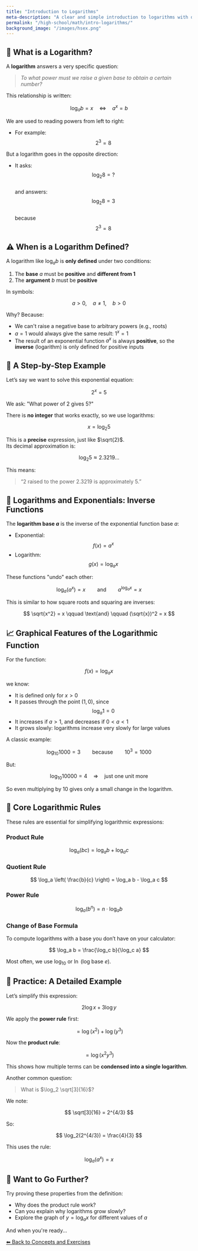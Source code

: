```yaml
---
title: "Introduction to Logarithms"
meta-description: "A clear and simple introduction to logarithms with definitions, reasoning, and detailed examples for high school students."
permalink: "/high-school/math/intro-logarithms/"
background_image: "/images/hsex.png"
---
```


<div class="content-box">

## 📘 What is a Logarithm?

A **logarithm** answers a very specific question:

> *To what power must we raise a given base to obtain a certain number?*

This relationship is written:

$$
\log_a b = x \quad \Longleftrightarrow \quad a^x = b
$$

We are used to reading powers from left to right:
- For example:  
  $$ 2^3 = 8 $$

But a logarithm goes in the opposite direction:
- It asks:  
  $$ \log_2 8 = ? $$  
  and answers:  
  $$ \log_2 8 = 3 $$  
  because $$ 2^3 = 8 $$

</div>

<div class="content-box">

## ⚠️ When is a Logarithm Defined?

A logarithm like $\log_a b$ is **only defined** under two conditions:

1. The **base** $a$ must be **positive** and **different from 1**  
2. The **argument** $b$ must be **positive**

In symbols:

$$
a > 0,\quad a \neq 1,\quad b > 0
$$

Why? Because:
- We can't raise a negative base to arbitrary powers (e.g., roots)
- $a = 1$ would always give the same result: $1^x = 1$
- The result of an exponential function $a^x$ is always **positive**, so the **inverse** (logarithm) is only defined for positive inputs

</div>

<div class="content-box">

## 🧠 A Step-by-Step Example

Let’s say we want to solve this exponential equation:

$$
2^x = 5
$$

We ask: "What power of 2 gives 5?"

There is **no integer** that works exactly, so we use logarithms:

$$
x = \log_2 5
$$

This is a **precise** expression, just like $\sqrt{2}$.  
Its decimal approximation is:

$$
\log_2 5 \approx 2.3219...
$$

This means:
> “2 raised to the power 2.3219 is approximately 5.”

</div>

<div class="content-box">

## 🔁 Logarithms and Exponentials: Inverse Functions

The **logarithm base $a$** is the inverse of the exponential function base $a$:

- Exponential:  
  $$ f(x) = a^x $$
- Logarithm:  
  $$ g(x) = \log_a x $$

These functions "undo" each other:

$$
\log_a (a^x) = x \qquad \text{and} \qquad a^{\log_a x} = x
$$

This is similar to how square roots and squaring are inverses:

$$
\sqrt{x^2} = x \qquad \text{and} \qquad (\sqrt{x})^2 = x
$$

</div>

<div class="content-box">

## 📈 Graphical Features of the Logarithmic Function

For the function:

$$
f(x) = \log_a x
$$

we know:

- It is defined only for $x > 0$
- It passes through the point $(1, 0)$, since  
  $$ \log_a 1 = 0 $$
- It increases if $a > 1$, and decreases if $0 < a < 1$
- It grows slowly: logarithms increase very slowly for large values

A classic example:

$$
\log_{10} 1000 = 3 \qquad \text{because} \qquad 10^3 = 1000
$$

But:

$$
\log_{10} 10000 = 4 \quad \Rightarrow \quad \text{just one unit more}
$$

So even multiplying by 10 gives only a small change in the logarithm.

</div>

<div class="content-box">

## 🔧 Core Logarithmic Rules

These rules are essential for simplifying logarithmic expressions:

### Product Rule

$$
\log_a (bc) = \log_a b + \log_a c
$$

### Quotient Rule

$$
\log_a \left( \frac{b}{c} \right) = \log_a b - \log_a c
$$

### Power Rule

$$
\log_a (b^n) = n \cdot \log_a b
$$

### Change of Base Formula

To compute logarithms with a base you don’t have on your calculator:

$$
\log_a b = \frac{\log_c b}{\log_c a}
$$

Most often, we use $\log_{10}$ or $\ln$ (log base $e$).

</div>

<div class="content-box">

## 📝 Practice: A Detailed Example

Let’s simplify this expression:

$$
2 \log x + 3 \log y
$$

We apply the **power rule** first:

$$
= \log(x^2) + \log(y^3)
$$

Now the **product rule**:

$$
= \log(x^2 y^3)
$$

This shows how multiple terms can be **condensed into a single logarithm**.

Another common question:

> What is $\log_2 \sqrt[3]{16}$?

We note:

$$
\sqrt[3]{16} = 2^{4/3}
$$

So:

$$
\log_2(2^{4/3}) = \frac{4}{3}
$$

This uses the rule:

$$
\log_a (a^x) = x
$$

</div>

<div class="content-box">

## 🔎 Want to Go Further?

Try proving these properties from the definition:

- Why does the product rule work?
- Can you explain why logarithms grow slowly?
- Explore the graph of $y = \log_a x$ for different values of $a$

And when you're ready...

<p><a href="/high-school/concepts-and-exercises/">⬅ Back to Concepts and Exercises</a></p>

</div>